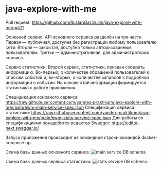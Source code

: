 # java-explore-with-me

Pull request: https://github.com/RuslanGazizullin/java-explore-with-me/pull/1

Основной сервис:
API основного сервиса разделён на три части. Первая — публичная, доступна без регистрации любому пользователю сети. Вторая — закрытая, доступна только авторизованным пользователям. Третья — административная, для администраторов сервиса.

Сервис статистики:
Второй сервис, статистики, призван собирать информацию. Во-первых, о количестве обращений пользователей к спискам событий и, во-вторых, о количестве запросов к подробной информации о событии. На основе этой информации формируется статистика о работе приложения.

Специцикация основного сервиса: https://raw.githubusercontent.com/yandex-praktikum/java-explore-with-me/main/ewm-main-service-spec.json
Спецификация сервиса статистики: https://raw.githubusercontent.com/yandex-praktikum/java-explore-with-me/main/ewm-stats-service-spec.json
Для работы со спецификациями понадобится редактор Swagger: https://editor-next.swagger.io/

Запуск приложения происходит из командной строки командой docker-compose up.

Схема базы данных основного сервиса: ![main service DB schema](https://user-images.githubusercontent.com/97000877/204021013-437f6bb7-d839-4d55-b1c4-c73396106862.png)

Схема базы данных сервиса статистики: ![stats service DB schema](https://user-images.githubusercontent.com/97000877/204021037-84e3618a-9c43-4819-9c33-7adf6aaebf9e.png)
